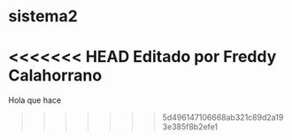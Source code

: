 # sistema2
<<<<<<< HEAD
Editado por Freddy Calahorrano
=======


Hola que hace 
>>>>>>> 5d496147106668ab321c89d2a193e385f8b2efe1

